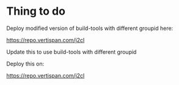 Thing to do
===========

Deploy modified version of build-tools with different groupid here:

https://repo.vertispan.com/j2cl

Update this to use build-tools with different groupid

Deploy this on:

https://repo.vertispan.com/j2cl
